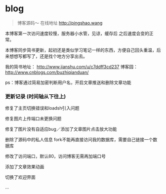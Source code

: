 # blog

> 博客源码～ 在线地址  http://pingshao.wang

本博客第一次访问速度较慢，服务器小水管，见谅，缓存后 之后速度会变的正常。

本博客同步简书更新，起初还是类似学习笔记一样的东西，方便自己回头重温，后来想想写都写了，还是找个地方分享出去。

我的简书地址： http://www.jianshu.com/u/c7ddff3cd237
博客园： http://www.cnblogs.com/buzhiqianduan/

ps：博客通过简易加密判断用户名，开启文章推送和删除文章功能


### 更新记录 (时间轴从下往上)

修复了主页切换错误和loadsh引入问题

修复图片上传端口未更换问题

修复了图片没有自适应bug／添加了文章图片点击放大功能

删除了源码中的私人信息   fork不能再直接访问我的数据库，需要自己链接一个数据库

修改了访问端口，默认80，访问博客无需再加端口号

添加了文章效果动画

切换了欢迎界面

...






